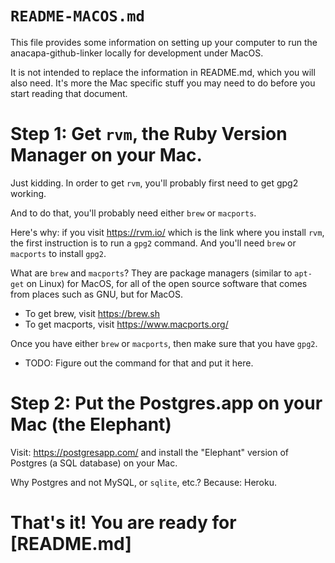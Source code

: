 # `README-MACOS.md`

This file provides some information on setting up your computer to run the anacapa-github-linker locally for development under MacOS.

It is not intended to replace the information in README.md, which you will also need.  It's more the Mac specific stuff
you may need to do before you start reading that document.

# Step 1: Get `rvm`, the Ruby Version Manager on your Mac.

Just kidding.   In order to get `rvm`, you'll probably first need to get gpg2 working.

And to do that, you'll probably need either `brew` or `macports`.

Here's why: if you visit <https://rvm.io/> which is the link where you install `rvm`, the first instruction
is to run a `gpg2` command.   And you'll need `brew` or `macports` to install `gpg2`.

What are `brew` and `macports`?  They are package managers (similar to `apt-get` on Linux) for MacOS, for all of the open source software that comes from 
places such as GNU, but for MacOS.

* To get brew, visit <https://brew.sh>
* To get macports, visit <https://www.macports.org/>

Once you have either `brew` or `macports`, then make sure that you have `gpg2`.  

* TODO: Figure out the command for that and put it here.

# Step 2: Put the Postgres.app on your Mac (the Elephant)

Visit: <https://postgresapp.com/> and install the "Elephant" version of Postgres (a SQL database) on your Mac.

Why Postgres and not MySQL, or `sqlite`, etc.?  Because: Heroku.

# That's it!  You are ready for [README.md]
